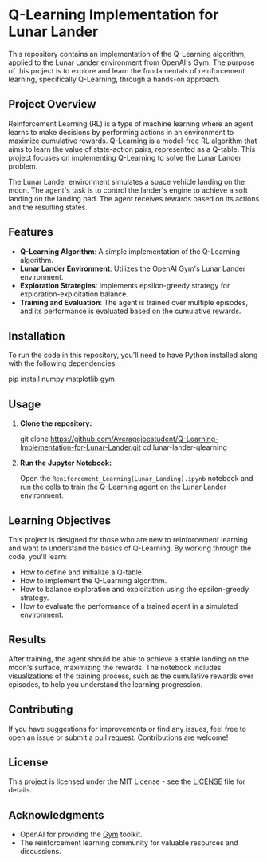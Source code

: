 # Q-Learning Implementation for Lunar Lander

This repository contains an implementation of the Q-Learning algorithm, applied to the Lunar Lander environment from OpenAI's Gym. The purpose of this project is to explore and learn the fundamentals of reinforcement learning, specifically Q-Learning, through a hands-on approach.

## Project Overview

Reinforcement Learning (RL) is a type of machine learning where an agent learns to make decisions by performing actions in an environment to maximize cumulative rewards. Q-Learning is a model-free RL algorithm that aims to learn the value of state-action pairs, represented as a Q-table. This project focuses on implementing Q-Learning to solve the Lunar Lander problem.

The Lunar Lander environment simulates a space vehicle landing on the moon. The agent's task is to control the lander's engine to achieve a soft landing on the landing pad. The agent receives rewards based on its actions and the resulting states.

## Features

- **Q-Learning Algorithm**: A simple implementation of the Q-Learning algorithm.
- **Lunar Lander Environment**: Utilizes the OpenAI Gym's Lunar Lander environment.
- **Exploration Strategies**: Implements epsilon-greedy strategy for exploration-exploitation balance.
- **Training and Evaluation**: The agent is trained over multiple episodes, and its performance is evaluated based on the cumulative rewards.

## Installation

To run the code in this repository, you'll need to have Python installed along with the following dependencies:

pip install numpy matplotlib gym

## Usage

1. **Clone the repository:**

   git clone https://github.com/Averagejoestudent/Q-Learning-Implementation-for-Lunar-Lander.git
   cd lunar-lander-qlearning

2. **Run the Jupyter Notebook:**

   Open the `Reniforcement_Learning(Lunar_Landing).ipynb` notebook and run the cells to train the Q-Learning agent on the Lunar Lander environment.

## Learning Objectives

This project is designed for those who are new to reinforcement learning and want to understand the basics of Q-Learning. By working through the code, you'll learn:

- How to define and initialize a Q-table.
- How to implement the Q-Learning algorithm.
- How to balance exploration and exploitation using the epsilon-greedy strategy.
- How to evaluate the performance of a trained agent in a simulated environment.

## Results

After training, the agent should be able to achieve a stable landing on the moon's surface, maximizing the rewards. The notebook includes visualizations of the training process, such as the cumulative rewards over episodes, to help you understand the learning progression.

## Contributing

If you have suggestions for improvements or find any issues, feel free to open an issue or submit a pull request. Contributions are welcome!

## License

This project is licensed under the MIT License - see the [LICENSE](LICENSE) file for details.

## Acknowledgments

- OpenAI for providing the [Gym](https://gym.openai.com/) toolkit.
- The reinforcement learning community for valuable resources and discussions.
